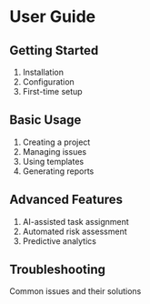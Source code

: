 # User Guide

## Getting Started

1. Installation
2. Configuration
3. First-time setup

## Basic Usage

1. Creating a project
2. Managing issues
3. Using templates
4. Generating reports

## Advanced Features

1. AI-assisted task assignment
2. Automated risk assessment
3. Predictive analytics

## Troubleshooting

Common issues and their solutions
